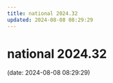```yaml
---
title: national 2024.32
updated: 2024-08-08 08:29:29
---
```


# national 2024.32

(date: 2024-08-08 08:29:29)


